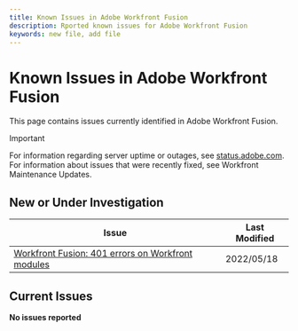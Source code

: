 ```yaml
---
title: Known Issues in Adobe Workfront Fusion
description: Rported known issues for Adobe Workfront Fusion
keywords: new file, add file
---
```


# Known Issues in Adobe Workfront Fusion

This page contains issues currently identified in Adobe Workfront Fusion.

>[!IMPORTANT]
>
>For information regarding server uptime or outages, see [status.adobe.com](https://status.adobe.com). For information about issues that were recently fixed, see Workfront Maintenance Updates.

## New or Under Investigation

|Issue  |Last Modified   | 
|---|---|
|[Workfront Fusion: 401 errors on Workfront modules](401-error-on-workfront-modules.md)   | 2022/05/18  | 

## Current Issues

**No issues reported**

<!--

Mark these two as fixed, or delete entirely
  + [Cannot scroll to view all scenario executions](cannot-scroll-to-view-all-scenario-executions.md)
  + [Data from custom forms not available in Workfront Fusion Workfront modules](data-from-custom-forms-not-available.md)

-->